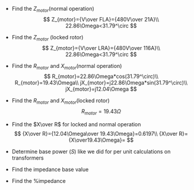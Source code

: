 -   Find the $Z_{motor}$(normal operation)
    $$
    Z_{motor}={V\over FLA}={480V\over 21A}\\
    22.86\Omega<31.79^\circ
    $$
    
-   Find the $Z_{motor}$ (locked rotor)
    $$
    Z_{motor}={V\over LRA}={480V\over 116A}\\
    22.86\Omega<31.79^\circ
    $$
    
-   Find the $R_{motor}$ and $X_{motor}$(normal operation)\
    $$
    R_{motor}=22.86\Omega*cos(31.79^\circ)\\
    R_{motor}=19.43\Omega\\
    jX_{motor}=j22.86\Omega*sin(31.79^\circ)\\
    jX_{motor}=j12.04\Omega
    $$
    
-   Find the $R_{motor}$ and $X_{motor}$(locked rotor)
    $$
    R_{motor}=19.43\Omega
    $$
    
-   Find the $X\over R$ for locked and normal operation
    $$
    {X\over R}={12.04\Omega\over 19.43\Omega}=0.6197\\
    {X\over R}={X\over19.43\Omega}=
    $$
    
-   Determine base power ($S$) like we did for per unit calculations on transformers

-   Find the impedance base value

-   Find the %impedance